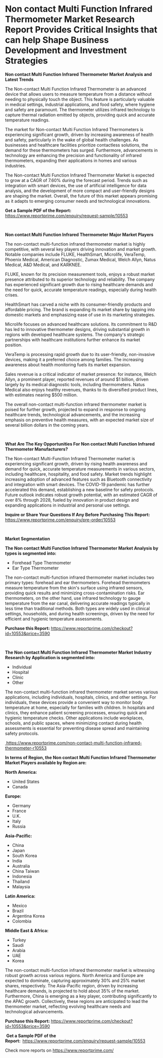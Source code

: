 <p><h1>Non contact Multi Function Infrared Thermometer Market Research Report Provides Critical Insights that can help Shape Business Development and Investment Strategies</h1></p><p><strong>Non contact Multi Function Infrared Thermometer Market Analysis and Latest Trends</strong></p>
<p><p>The Non-contact Multi Function Infrared Thermometer is an advanced device that allows users to measure temperature from a distance without needing to physically touch the object. This feature is particularly valuable in medical settings, industrial applications, and food safety, where hygiene and safety are paramount. The thermometer utilizes infrared technology to capture thermal radiation emitted by objects, providing quick and accurate temperature readings.</p><p>The market for Non-contact Multi Function Infrared Thermometers is experiencing significant growth, driven by increasing awareness of health and safety, particularly in the wake of global health challenges. As businesses and healthcare facilities prioritize contactless solutions, the demand for these thermometers has surged. Furthermore, advancements in technology are enhancing the precision and functionality of infrared thermometers, expanding their applications in homes and various industries.</p><p>The Non-contact Multi Function Infrared Thermometer Market is expected to grow at a CAGR of 7.60% during the forecast period. Trends such as integration with smart devices, the use of artificial intelligence for data analysis, and the development of more compact and user-friendly designs are shaping the market. Overall, the future of this market appears promising as it adapts to emerging consumer needs and technological innovations.</p></p>
<p><strong>Get a Sample PDF of the Report:&nbsp;</strong> <a href="https://www.reportprime.com/enquiry/request-sample/10553?utm_campaign=3274&utm_medium=2&utm_source=Github&utm_content=ia&utm_term=20032025&utm_id=non-contact-multi-function-infrared-thermometer">https://www.reportprime.com/enquiry/request-sample/10553</a></p>
<p>&nbsp;</p>
<p><strong>Non contact Multi Function Infrared Thermometer Major Market Players</strong></p>
<p><p>The non-contact multi-function infrared thermometer market is highly competitive, with several key players driving innovation and market growth. Notable companies include FLUKE, HealthSmart, Microlife, VeraTemp, Phoenix Medical, American Diagnostic, Zumax Medical, Welch Allyn, Natus Medical, A&D Medical, and KARKNEE.</p><p>FLUKE, known for its precision measurement tools, enjoys a robust market presence attributed to its superior technology and reliability. The company has experienced significant growth due to rising healthcare demands and the need for quick, accurate temperature readings, especially during health crises.</p><p>HealthSmart has carved a niche with its consumer-friendly products and affordable pricing. The brand is expanding its market share by tapping into domestic markets and emphasizing ease of use in its marketing strategies.</p><p>Microlife focuses on advanced healthcare solutions. Its commitment to R&D has led to innovative thermometer designs, driving substantial growth in regions with developed healthcare systems. The company's strategic partnerships with healthcare institutions further enhance its market position.</p><p>VeraTemp is processing rapid growth due to its user-friendly, non-invasive devices, making it a preferred choice among families. The increasing awareness about health monitoring fuels its market expansion.</p><p>Sales revenue is a critical indicator of market presence: for instance, Welch Allyn, a prominent player, reported revenues of around $1 billion, driven largely by its medical diagnostic tools, including thermometers. Natus Medical also enjoys healthy revenues, thanks to its diversified product lines, with estimates nearing $500 million.</p><p>The overall non-contact multi-function infrared thermometer market is poised for further growth, projected to expand in response to ongoing healthcare trends, technological advancements, and the increasing emphasis on preventive health measures, with an expected market size of several billion dollars in the coming years.</p></p>
<p>&nbsp;</p>
<p><strong>What Are The Key Opportunities For Non contact Multi Function Infrared Thermometer Manufacturers?</strong></p>
<p><p>The Non-contact Multi-Function Infrared Thermometer market is experiencing significant growth, driven by rising health awareness and demand for quick, accurate temperature measurements in various sectors, including healthcare, hospitality, and food safety. Market trends highlight increasing adoption of advanced features such as Bluetooth connectivity and integration with smart devices. The COVID-19 pandemic has further accelerated this demand, establishing a new baseline for safety protocols. Future outlook indicates robust growth potential, with an estimated CAGR of over 8% through 2028, fueled by innovation in product design and expanding applications in industrial and personal use settings.</p></p>
<p><strong>Inquire or Share Your Questions If Any Before Purchasing This Report:</strong> <a href="https://www.reportprime.com/enquiry/pre-order/10553?utm_campaign=3274&utm_medium=2&utm_source=Github&utm_content=ia&utm_term=20032025&utm_id=non-contact-multi-function-infrared-thermometer">https://www.reportprime.com/enquiry/pre-order/10553</a></p>
<p>&nbsp;</p>
<p><strong>Market Segmentation</strong></p>
<p><strong>The Non contact Multi Function Infrared Thermometer Market Analysis by types is segmented into:</strong></p>
<p><ul><li>Forehead Type Thermometer</li><li>Ear Type Thermometer</li></ul></p>
<p><p>The non-contact multi-function infrared thermometer market includes two primary types: forehead and ear thermometers. Forehead thermometers measure temperature from the skin's surface using infrared sensors, providing quick results and minimizing cross-contamination risks. Ear thermometers, on the other hand, use infrared technology to gauge temperature from the ear canal, delivering accurate readings typically in less time than traditional methods. Both types are widely used in clinical settings, households, and during health screenings, driven by the need for efficient and hygienic temperature assessments.</p></p>
<p><strong>Purchase this Report:&nbsp;</strong><a href="https://www.reportprime.com/checkout?id=10553&price=3590&utm_campaign=3274&utm_medium=2&utm_source=Github&utm_content=ia&utm_term=20032025&utm_id=non-contact-multi-function-infrared-thermometer">https://www.reportprime.com/checkout?id=10553&price=3590</a></p>
<p>&nbsp;</p>
<p><strong>The Non contact Multi Function Infrared Thermometer Market Industry Research by Application is segmented into:</strong></p>
<p><ul><li>Individual</li><li>Hospital</li><li>Clinic</li><li>Other</li></ul></p>
<p><p>The non-contact multi-function infrared thermometer market serves various applications, including individuals, hospitals, clinics, and other settings. For individuals, these devices provide a convenient way to monitor body temperature at home, especially for families with children. In hospitals and clinics, they enhance patient screening processes, ensuring quick and hygienic temperature checks. Other applications include workplaces, schools, and public spaces, where minimizing contact during health assessments is essential for preventing disease spread and maintaining safety protocols.</p></p>
<p><a href="https://www.reportprime.com/non-contact-multi-function-infrared-thermometer-r10553?utm_campaign=3274&utm_medium=2&utm_source=Github&utm_content=ia&utm_term=20032025&utm_id=non-contact-multi-function-infrared-thermometer">&nbsp;https://www.reportprime.com/non-contact-multi-function-infrared-thermometer-r10553</a></p>
<p><strong>In terms of Region, the Non contact Multi Function Infrared Thermometer Market Players available by Region are:</strong></p>
<p>
    <p> <strong> North America: </strong>
        <ul>
            <li>United States</li>
            <li>Canada</li>
        </ul>
        </p> 
    <p> <strong> Europe: </strong>
        <ul>
            <li>Germany</li>
            <li>France</li>
            <li>U.K.</li>
            <li>Italy</li>
            <li>Russia</li>
        </ul>
        </p> 
    <p> <strong> Asia-Pacific: </strong>
        <ul>
            <li>China</li>
            <li>Japan</li>
            <li>South Korea</li>
            <li>India</li>
            <li>Australia</li>
            <li>China Taiwan</li>
            <li>Indonesia</li>
            <li>Thailand</li>
            <li>Malaysia</li>
        </ul>
        </p> 
    <p> <strong> Latin America: </strong>
        <ul>
            <li>Mexico</li>
            <li>Brazil</li>
            <li>Argentina Korea</li>
            <li>Colombia</li>
        </ul>
        </p> 
    <p> <strong> Middle East & Africa: </strong>
        <ul>
            <li>Turkey</li>
            <li>Saudi</li>
            <li>Arabia</li>
            <li>UAE</li>
            <li>Korea</li>
        </ul>
    </p>
    </p>
<p><p>The non-contact multi-function infrared thermometer market is witnessing robust growth across various regions. North America and Europe are expected to dominate, capturing approximately 30% and 25% market shares, respectively. The Asia-Pacific region, driven by increasing healthcare demands, is projected to hold about 35% of the market. Furthermore, China is emerging as a key player, contributing significantly to the APAC growth. Collectively, these regions are anticipated to lead the thermometer market, reflecting evolving healthcare needs and technological advancements.</p></p>
<p><strong>Purchase this Report: </strong><a href="https://www.reportprime.com/checkout?id=10553&price=3590&utm_campaign=3274&utm_medium=2&utm_source=Github&utm_content=ia&utm_term=20032025&utm_id=non-contact-multi-function-infrared-thermometer">https://www.reportprime.com/checkout?id=10553&price=3590</a></p>
<p>&nbsp;<strong>Get a Sample PDF of the Report:&nbsp;&nbsp;</strong><a href="https://www.reportprime.com/enquiry/request-sample/10553?utm_campaign=3274&utm_medium=2&utm_source=Github&utm_content=ia&utm_term=20032025&utm_id=non-contact-multi-function-infrared-thermometer">https://www.reportprime.com/enquiry/request-sample/10553</a></p>
<p><strong></strong></p>
<p>Check more reports on <a href="https://www.reportprime.com/?utm_campaign=3274&utm_medium=2&utm_source=Github&utm_content=ia&utm_term=20032025&utm_id=non-contact-multi-function-infrared-thermometer">https://www.reportprime.com/</a></p>